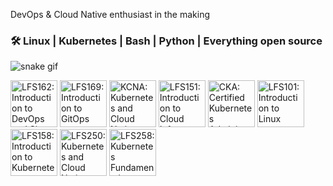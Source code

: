 DevOps & Cloud Native enthusiast in the making
### 🛠️ Linux | Kubernetes | Bash | Python | Everything open source 
![snake gif](https://raw.githubusercontent.com/bonobix/bonobix/refs/heads/output/github-contribution-grid-snake.svg)

<!-- badges-start -->
<a href="https://www.credly.com/badges/ac205c80-c880-4703-a11a-644755ed6a01"><img src="https://images.credly.com/images/2397c05c-eb0e-4b08-be97-9e8261d43125/blob" width="75" alt="LFS162: Introduction to DevOps and Site Reliability Engineering"/></a>
<a href="https://www.credly.com/badges/fad3249a-05ed-4b72-a67d-82715a48eb49"><img src="https://images.credly.com/images/032a65da-a036-4d05-ad80-8fc1274363ab/blob" width="75" alt="LFS169: Introduction to GitOps"/></a>
<a href="https://www.credly.com/badges/8ae3f72e-897b-45f8-8c16-a4deaf87d92f"><img src="https://images.credly.com/images/f28f1d88-428a-47f6-95b5-7da1dd6c1000/KCNA_badge.png" width="75" alt="KCNA: Kubernetes and Cloud Native Associate"/></a>
<a href="https://www.credly.com/badges/97024987-a8d5-4b43-bc91-5f560564c84c"><img src="https://images.credly.com/images/c52b0e6e-e171-41c2-a459-b8e618ea1e72/blob" width="75" alt="LFS151: Introduction to Cloud Infrastructure Technologies"/></a>
<a href="https://www.credly.com/badges/355fff1a-76ff-4614-8e77-a88a4d1ff3d4"><img src="https://images.credly.com/images/8b8ed108-e77d-4396-ac59-2504583b9d54/cka_from_cncfsite__281_29.png" width="75" alt="CKA: Certified Kubernetes Administrator"/></a>
<a href="https://www.credly.com/badges/075a4e78-38fe-4c85-9aca-865f0574147b"><img src="https://images.credly.com/images/97a95d07-04c3-4afb-952a-6bcf46ddb87e/blob" width="75" alt="LFS101: Introduction to Linux"/></a>
<a href="https://www.credly.com/badges/72f966d9-874a-4b90-9355-32723ae21e43"><img src="https://images.credly.com/images/4b5a8636-c554-482d-bbdc-7925fb3624c3/blob" width="75" alt="LFS158: Introduction to Kubernetes"/></a>
<a href="https://www.credly.com/badges/f93be6b1-8a7c-4fbd-a966-e93c9dfaae6f"><img src="https://images.credly.com/images/7404ca0d-98e1-48b6-a2a3-de8d7dcd85b5/blob" width="75" alt="LFS250: Kubernetes and Cloud Native Essentials"/></a>
<a href="https://www.credly.com/badges/2a4e593a-7a4d-4fad-80fb-e5cd1be8abbb"><img src="https://images.credly.com/images/123746a7-fbbe-4fdd-9c0c-f0254e53292a/blob" width="75" alt="LFS258: Kubernetes Fundamentals"/></a>
<!-- badges-end -->
